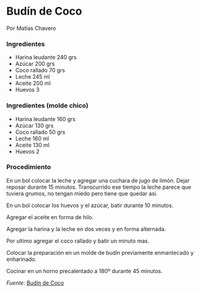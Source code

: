 # Budín de Coco

Por Matías Chavero

### Ingredientes

* Harina leudante 240 grs
* Azúcar 200 grs
* Coco rallado 70 grs
* Leche 245 ml
* Aceite 200 ml
* Huevos 3

### Ingredientes (molde chico)

* Harina leudante 160 grs
* Azúcar 130 grs
* Coco rallado 50 grs
* Leche 160 ml
* Aceite 130 ml
* Huevos 2

### Procedimiento

En un bol colocar la leche y agregar una cuchara de jugo de limón. Dejar reposar durante 15 minutos. Transcurrido ese tiempo la leche parece que tuviera grumos, no tengan miedo pero tiene que quedar asi.

En un bol colocar los huevos y el azúcar, batir durante 10 minutos.

Agregar el aceite en forma de hilo.

Agregar la harina y la leche en dos veces y en forma alternada.

Por ultimo agregar el coco rallado y batir un minuto mas.

Colocar la preparación en un molde de budín previamente enmantecado y enharinado.

Cocinar en un horno precalentado a 180º durante 45 minutos.

*Fuente:* [Budín de Coco](https://matiaschavero.com/budin-de-coco/)
